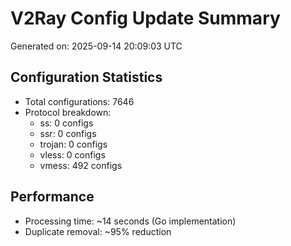# V2Ray Config Update Summary
Generated on: 2025-09-14 20:09:03 UTC

## Configuration Statistics
- Total configurations: 7646
- Protocol breakdown:
  - ss: 0 configs
  - ssr: 0 configs
  - trojan: 0 configs
  - vless: 0 configs
  - vmess: 492 configs

## Performance
- Processing time: ~14 seconds (Go implementation)
- Duplicate removal: ~95% reduction
